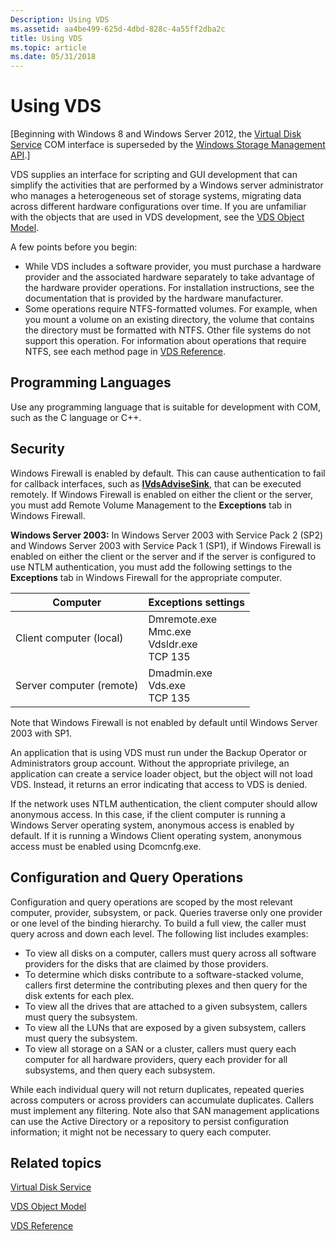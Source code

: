 ```yaml
---
Description: Using VDS
ms.assetid: aa4be499-625d-4dbd-828c-4a55ff2dba2c
title: Using VDS
ms.topic: article
ms.date: 05/31/2018
---
```


# Using VDS

\[Beginning with Windows 8 and Windows Server 2012, the [Virtual Disk Service](virtual-disk-service-portal.md) COM interface is superseded by the [Windows Storage Management API](/previous-versions/windows/desktop/stormgmt/windows-storage-management-api-portal).\]

VDS supplies an interface for scripting and GUI development that can simplify the activities that are performed by a Windows server administrator who manages a heterogeneous set of storage systems, migrating data across different hardware configurations over time. If you are unfamiliar with the objects that are used in VDS development, see the [VDS Object Model](vds-object-model.md).

A few points before you begin:

-   While VDS includes a software provider, you must purchase a hardware provider and the associated hardware separately to take advantage of the hardware provider operations. For installation instructions, see the documentation that is provided by the hardware manufacturer.
-   Some operations require NTFS-formatted volumes. For example, when you mount a volume on an existing directory, the volume that contains the directory must be formatted with NTFS. Other file systems do not support this operation. For information about operations that require NTFS, see each method page in [VDS Reference](vds-reference.md).

## Programming Languages

Use any programming language that is suitable for development with COM, such as the C language or C++.

## Security

Windows Firewall is enabled by default. This can cause authentication to fail for callback interfaces, such as [**IVdsAdviseSink**](/windows/desktop/api/Vds/nn-vds-ivdsadvisesink), that can be executed remotely. If Windows Firewall is enabled on either the client or the server, you must add Remote Volume Management to the **Exceptions** tab in Windows Firewall.

**Windows Server 2003:** In Windows Server 2003 with Service Pack 2 (SP2) and Windows Server 2003 with Service Pack 1 (SP1), if Windows Firewall is enabled on either the client or the server and if the server is configured to use NTLM authentication, you must add the following settings to the **Exceptions** tab in Windows Firewall for the appropriate computer.

| Computer                 | Exceptions settings                                                                 |
|--------------------------|-------------------------------------------------------------------------------------|
| Client computer (local)  | Dmremote.exe<br/> Mmc.exe<br/> Vdsldr.exe<br/> TCP 135<br/> |
| Server computer (remote) | Dmadmin.exe<br/> Vds.exe<br/> TCP 135<br/>                        |



 

Note that Windows Firewall is not enabled by default until Windows Server 2003 with SP1.

An application that is using VDS must run under the Backup Operator or Administrators group account. Without the appropriate privilege, an application can create a service loader object, but the object will not load VDS. Instead, it returns an error indicating that access to VDS is denied.

If the network uses NTLM authentication, the client computer should allow anonymous access. In this case, if the client computer is running a Windows Server operating system, anonymous access is enabled by default. If it is running a Windows Client operating system, anonymous access must be enabled using Dcomcnfg.exe.

## Configuration and Query Operations

Configuration and query operations are scoped by the most relevant computer, provider, subsystem, or pack. Queries traverse only one provider or one level of the binding hierarchy. To build a full view, the caller must query across and down each level. The following list includes examples:

-   To view all disks on a computer, callers must query across all software providers for the disks that are claimed by those providers.
-   To determine which disks contribute to a software-stacked volume, callers first determine the contributing plexes and then query for the disk extents for each plex.
-   To view all the drives that are attached to a given subsystem, callers must query the subsystem.
-   To view all the LUNs that are exposed by a given subsystem, callers must query the subsystem.
-   To view all storage on a SAN or a cluster, callers must query each computer for all hardware providers, query each provider for all subsystems, and then query each subsystem.

While each individual query will not return duplicates, repeated queries across computers or across providers can accumulate duplicates. Callers must implement any filtering. Note also that SAN management applications can use the Active Directory or a repository to persist configuration information; it might not be necessary to query each computer.

## Related topics

<dl> <dt>

[Virtual Disk Service](virtual-disk-service-portal.md)
</dt> <dt>

[VDS Object Model](vds-object-model.md)
</dt> <dt>

[VDS Reference](vds-reference.md)
</dt> </dl>

 

